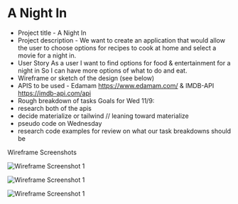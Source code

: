 # A Night In
- Project title - A Night In
- Project description - We want to create an application that would allow the user to choose options for recipes to cook at home and select a movie for a night in. 
- User Story
As a user
I want to find options for food & entertainment for a night in
So I can have more options of what to do and eat. 
- Wireframe or sketch of the design (see below)
- APIS to be used - Edamam https://www.edamam.com/ & IMDB-API https://imdb-api.com/api
- Rough breakdown of tasks 
Goals for Wed 11/9:
- research both of the apis
- decide materialize or tailwind // leaning toward materialize 
- pseudo code on Wednesday 
- research code examples for review on what our task breakdowns should be 




Wireframe Screenshots

![Wireframe Screenshot 1](./Assets/Photos/image1.png)

![Wireframe Screenshot 1](./Assets/Photos/image2.png)

![Wireframe Screenshot 1](./Assets/Photos/image3.png)